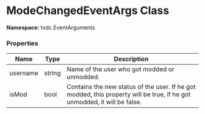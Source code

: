 # ModeChangedEventArgs Class

**Namespace:** tvdc.EventArguments

### Properties
Name|Type|Description
----|----|-----------
username|string|Name of the user who got modded or unmodded.
isMod|bool|Contains the new status of the user. If he got modded, this property will be true, if he got unmodded, it will be false.
